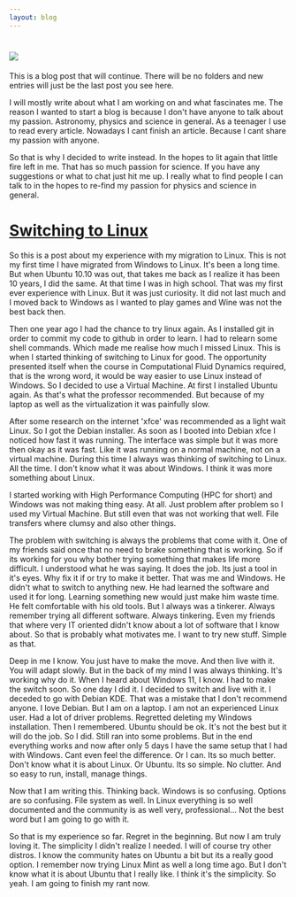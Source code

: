 ```yaml
---
layout: blog
---
```

# <img src="https://render.githubusercontent.com/render/math?math=S = k*log(W)"> 
This is a blog post that will continue. There will be no folders and new entries will just be the last post you see here.

I will mostly write about what I am working on and what fascinates me. The reason I wanted to start a blog is because I don't have anyone to talk about my passion. Astronomy, physics and science in general. As a teenager I use to read every article. Nowadays I cant finish an article. Because I cant share my passion with anyone.

So that is why I decided to write instead. In the hopes to lit again that little fire left in me. That has so much passion for science. If you have any suggestions or what to chat just hit me up. I really what to find people I can talk to in the hopes to re-find my passion for physics and science in general.



# [Switching to Linux](./blogs/05-10-2021.md)

So this is a post about my experience with my migration to Linux. This is not my first time I have migrated from Windows to Linux. It's been a long time. But when Ubuntu 10.10 was out, that takes me back as I realize it has been 10 years, I did the same. At that time I was in high school. That was my first ever experience with Linux. But it was just curiosity. It did not last much and I moved back to Windows as I wanted to play games and Wine was not the best back then.

Then one year ago I had the chance to try linux again. As I installed git in order to commit my code to github in order to learn. I had to relearn some shell commands. Which made me realise how much I missed Linux. This is when I started thinking of switching to Linux for good. The opportunity presented itself when the course in Computational Fluid Dynamics required, that is the wrong word, it would be way easier to use Linux instead of Windows. So I decided to use a Virtual Machine. At first I installed Ubuntu again. As that's what the professor recommended. But because of my laptop as well as the virtualization it was painfully slow. 

After some research on the internet 'xfce' was recommended as a light wait Linux. So I got the Debian installer. As soon as I booted into Debian xfce I noticed how fast it was running. The interface was simple but it was more then okay as it was fast. Like it was running on a normal machine, not on a virtual machine. During this time I always was thinking of switching to Linux. All the time. I don't know what it was about Windows. I think it was more something about Linux.

I started working with High Performance Computing (HPC for short) and Windows was not making thing easy. At all. Just problem after problem so I used my Virtual Machine. But still even that was not working that well. File transfers where clumsy and also other things.

The problem with switching is always the problems that come with it. One of my friends said once that no need to brake something that is working. So if its working for you why bother trying something that makes life more difficult. I understood what he was saying. It does the job. Its just a tool in it's eyes. Why fix it if or try to make it better. That was me and Windows. He didn't what to switch to anything new. He had learned the software and used it for long. Learning something new would just make him waste time. He felt comfortable with his old tools. But I always was a tinkerer. Always remember trying all different software. Always tinkering. Even my friends that where very IT oriented didn't know about a lot of software that I know about. So that is probably what motivates me. I want to try new stuff. Simple as that.

Deep in me I know. You just have to make the move. And then live with it. You will adapt slowly. But in the back of my mind I was always thinking. It's working why do it. When I heard about Windows 11, I know. I had to make the switch soon. So one day I did it. I decided to switch and live with it. I deceded to go with Debian KDE. That was a mistake that I don't recommend anyone. I love Debian. But I am on a laptop. I am not an experienced Linux user. Had a lot of driver problems. Regretted deleting my Windows installation. Then I remembered. Ubuntu should be ok. It's not the best but it will do the job. So I did. Still ran into some problems. But in the end everything works and now after only 5 days I have the same setup that I had with Windows. Cant even feel the difference. Or I can. Its so much better. Don't know what it is about Linux. Or Ubuntu. Its so simple. No clutter. And so easy to run, install, manage things.

Now that I am writing this. Thinking back. Windows is so confusing. Options are so confusing. File system as well. In Linux everything is so well documented and the community is as well very, professional... Not the best word but I am going to go with it.

So that is my experience so far. Regret in the beginning. But now I am truly loving it. The simplicity I didn't realize I needed. I will of course try other distros. I know the community hates on Ubuntu a bit but its a really good option. I remember now trying Linux Mint as well a long time ago. But I don't know what it is about Ubuntu that I really like. I think it's the simplicity. So yeah. I am going to finish my rant now.
